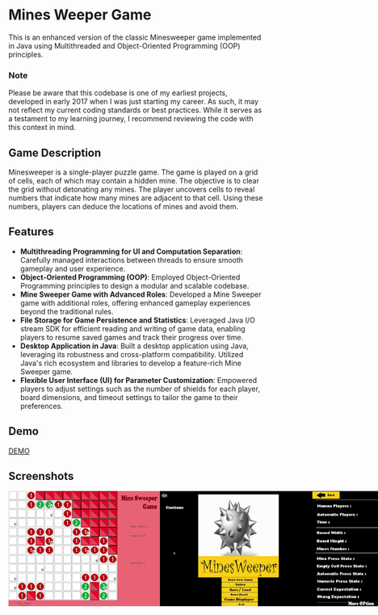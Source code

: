 # Mines Weeper Game
This is an enhanced version of the classic Minesweeper game implemented in Java using Multithreaded and Object-Oriented Programming (OOP) principles.

### Note
Please be aware that this codebase is one of my earliest projects, developed in early 2017 when I was just starting my career. As such, it may not reflect my current coding standards or best practices. While it serves as a testament to my learning journey, I recommend reviewing the code with this context in mind.

## Game Description

Minesweeper is a single-player puzzle game. The game is played on a grid of cells, each of which may contain a hidden mine. The objective is to clear the grid without detonating any mines. The player uncovers cells to reveal numbers that indicate how many mines are adjacent to that cell. Using these numbers, players can deduce the locations of mines and avoid them.


## Features
- **Multithreading Programming for UI and Computation Separation**: Carefully managed interactions between threads to ensure smooth gameplay and user experience.
- **Object-Oriented Programming (OOP)**: Employed Object-Oriented Programming principles to design a modular and scalable codebase.
- **Mine Sweeper Game with Advanced Roles**: Developed a Mine Sweeper game with additional roles, offering enhanced gameplay experiences beyond the traditional rules.
- **File Storage for Game Persistence and Statistics**: Leveraged Java I/O stream SDK for efficient reading and writing of game data, enabling players to resume saved games and track their progress over time.
- **Desktop Application in Java**: Built a desktop application using Java, leveraging its robustness and cross-platform compatibility. Utilized Java's rich ecosystem and libraries to develop a feature-rich Mine Sweeper game.
- **Flexible User Interface (UI) for Parameter Customization**: Empowered players to adjust settings such as the number of shields for each player, board dimensions, and timeout settings to tailor the game to their preferences.

## Demo
[DEMO](https://drive.google.com/drive/folders/1Ku5xlSo3HvlcCpj6LKSet5IKCy6-SazJ?usp=drive_link)

## Screenshots
<div style='display:flex;'>
<img src="images/image1.jpg" alt="Smaller" width="300"/>
<img src="images/image2.jpg" alt="Smaller" width="300"/>
<img src="images/image3.jpg" alt="Smaller" width="300"/>
<img src="images/image4.jpg" alt="Smaller" width="300"/>
<img src="images/image5.jpg" alt="Smaller" width="300"/>
</div>
